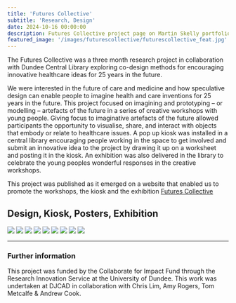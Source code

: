 ```yaml
---
title: 'Futures Collective'
subtitle: 'Research, Design'
date: 2024-10-16 00:00:00
description: Futures Collective project page on Martin Skelly portfolio website.
featured_image: '/images/futurescollective/futurescollective_feat.jpg'
---
```


The Futures Collective was a three month research project in collaboration with Dundee Central Library exploring co-design methods for encouraging innovative healthcare ideas for 25 years in the future.

We were interested in the future of care and medicine and how speculative design can enable people to imagine health and care inventions for 25 years in the future. This project focused on imagining and prototyping – or modelling – artefacts of the future in a series of creative workshops with young people. Giving focus to imaginative artefacts of the future allowed participants the opportunity to visualise, share, and interact with objects that embody or relate to healthcare issues. A pop up kiosk was installed in a central library encouraging people working in the space to get involved and submit an innovative idea to the project by drawing it up on a worksheet and posting it in the kiosk. An exhibition was also delivered in the library to celebrate the young peoples wonderful responses in the creative workshops. 

This project was published as it emerged on a website that enabled us to promote the workshops, the kiosk and the exhibition [Futures Collective](https://sites.dundee.ac.uk/futurescollective/)


## Design, Kiosk, Posters, Exhibition

<div class="gallery" data-columns="3">
	<img src="/images/futurescollective/futurescollective_kiosk1.jpg">
	<img src="/images/futurescollective/futurescollective_kiosk2.jpg">
	<img src="/images/futurescollective/futurescollective_poster1.jpg">
	<img src="/images/futurescollective/futurescollective_poster2.jpg">
	<img src="/images/futurescollective/futurescollective_poster3.jpg">
	<img src="/images/futurescollective/futurescollective_ex1.jpg">
	<img src="/images/futurescollective/futurescollective_ex2.jpg">
	<img src="/images/futurescollective/futurescollective_ex3.jpg">
	<img src="/images/futurescollective/futurescollective_ex4.jpg">
</div>

---
### Further information

This project was funded by the Collaborate for Impact Fund through the Research Innovation Service at the University of Dundee. This work was undertaken at DJCAD in collaboration with Chris Lim, Amy Rogers, Tom Metcalfe & Andrew Cook. 
